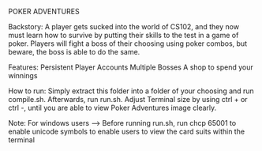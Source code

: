 POKER ADVENTURES

Backstory:
  A player gets sucked into the world of CS102, and they now must learn how to survive by putting their skills to the test in a game of poker. 
  Players will fight a boss of their choosing using poker combos, but beware, the boss is able to do the same.

Features:
  Persistent Player Accounts
  Multiple Bosses
  A shop to spend your winnings

How to run:
  Simply extract this folder into a folder of your choosing and run compile.sh. Afterwards, run run.sh.
  Adjust Terminal size by using ctrl + or ctrl -, until you are able to view Poker Adventures image clearly. 


Note:
  For windows users --> Before running run.sh, run chcp 65001 to enable unicode symbols to enable users to view the card suits within the terminal

